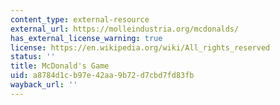 ```yaml
---
content_type: external-resource
external_url: https://molleindustria.org/mcdonalds/
has_external_license_warning: true
license: https://en.wikipedia.org/wiki/All_rights_reserved
status: ''
title: McDonald's Game
uid: a8784d1c-b97e-42aa-9b72-d7cbd7fd83fb
wayback_url: ''
---
```

